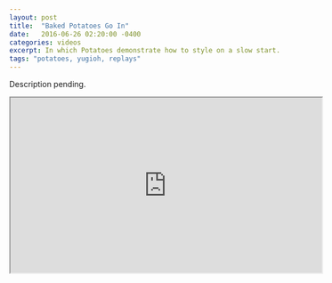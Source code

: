 ```yaml
---
layout: post
title:  "Baked Potatoes Go In"
date:   2016-06-26 02:20:00 -0400
categories: videos
excerpt: In which Potatoes demonstrate how to style on a slow start.
tags: "potatoes, yugioh, replays"
---
```


Description pending.
<div class="youtube">
<iframe width="560" height="315" src="https://www.youtube.com/embed/zCBv3n0pMS4" frameborder="1" allowfullscreen></iframe>
</div>